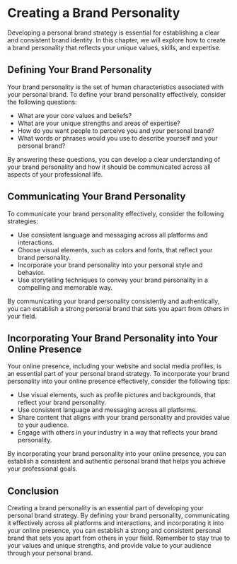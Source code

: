 Creating a Brand Personality
================================================================================

Developing a personal brand strategy is essential for establishing a clear and consistent brand identity. In this chapter, we will explore how to create a brand personality that reflects your unique values, skills, and expertise.

Defining Your Brand Personality
-------------------------------

Your brand personality is the set of human characteristics associated with your personal brand. To define your brand personality effectively, consider the following questions:

* What are your core values and beliefs?
* What are your unique strengths and areas of expertise?
* How do you want people to perceive you and your personal brand?
* What words or phrases would you use to describe yourself and your personal brand?

By answering these questions, you can develop a clear understanding of your brand personality and how it should be communicated across all aspects of your professional life.

Communicating Your Brand Personality
------------------------------------

To communicate your brand personality effectively, consider the following strategies:

* Use consistent language and messaging across all platforms and interactions.
* Choose visual elements, such as colors and fonts, that reflect your brand personality.
* Incorporate your brand personality into your personal style and behavior.
* Use storytelling techniques to convey your brand personality in a compelling and memorable way.

By communicating your brand personality consistently and authentically, you can establish a strong personal brand that sets you apart from others in your field.

Incorporating Your Brand Personality into Your Online Presence
--------------------------------------------------------------

Your online presence, including your website and social media profiles, is an essential part of your personal brand strategy. To incorporate your brand personality into your online presence effectively, consider the following tips:

* Use visual elements, such as profile pictures and backgrounds, that reflect your brand personality.
* Use consistent language and messaging across all platforms.
* Share content that aligns with your brand personality and provides value to your audience.
* Engage with others in your industry in a way that reflects your brand personality.

By incorporating your brand personality into your online presence, you can establish a consistent and authentic personal brand that helps you achieve your professional goals.

Conclusion
----------

Creating a brand personality is an essential part of developing your personal brand strategy. By defining your brand personality, communicating it effectively across all platforms and interactions, and incorporating it into your online presence, you can establish a strong and consistent personal brand that sets you apart from others in your field. Remember to stay true to your values and unique strengths, and provide value to your audience through your personal brand.


